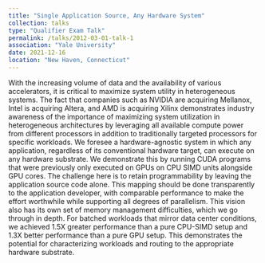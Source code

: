 ```yaml
---
title: "Single Application Source, Any Hardware System"
collection: talks
type: "Qualifier Exam Talk"
permalink: /talks/2012-03-01-talk-1
association: "Yale University"
date: 2021-12-16
location: "New Haven, Connecticut"
---
```

With the increasing volume of data and the availability of various accelerators, it is critical to maximize system utility in heterogeneous systems. The fact that companies such as NVIDIA are acquiring Mellanox, Intel is acquiring Altera, and AMD is acquiring Xilinx demonstrates industry awareness of the importance of maximizing system utilization in heterogeneous architectures by leveraging all available compute power from different processors in addition to traditionally targeted processors for specific workloads.
We foresee a hardware-agnostic system in which any application, regardless of its conventional hardware target, can execute on any hardware substrate. 
We demonstrate this by running CUDA programs that were previously only executed on GPUs on CPU SIMD units alongside GPU cores.
The challenge here is to retain programmability by leaving the application source code alone. This mapping should be done transparently to the application developer, with comparable performance to make the effort worthwhile while supporting all degrees of parallelism. This vision also has its own set of memory management difficulties, which we go through in depth. For batched workloads that mirror data center conditions, we achieved 1.5X greater performance than a pure CPU-SIMD  setup and 1.3X better performance than a pure GPU setup. This demonstrates the potential for characterizing workloads and routing to the appropriate hardware substrate. 


